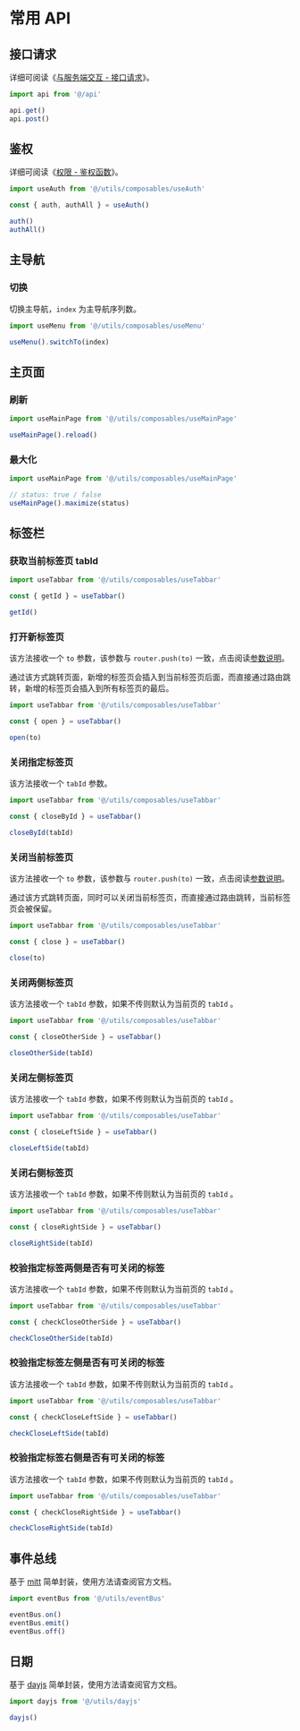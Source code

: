 # 常用 API

## 接口请求

详细可阅读《[与服务端交互 - 接口请求](axios#接口请求)》。

```ts
import api from '@/api'

api.get()
api.post()
```

## 鉴权

详细可阅读《[权限 - 鉴权函数](permission#鉴权函数)》。

```ts
import useAuth from '@/utils/composables/useAuth'

const { auth, authAll } = useAuth()

auth()
authAll()
```

## 主导航

### 切换

切换主导航，`index` 为主导航序列数。

```ts
import useMenu from '@/utils/composables/useMenu'

useMenu().switchTo(index)
```

## 主页面

### 刷新

```ts
import useMainPage from '@/utils/composables/useMainPage'

useMainPage().reload()
```

### 最大化 <sup class="pro-badge" />

```ts
import useMainPage from '@/utils/composables/useMainPage'

// status: true / false
useMainPage().maximize(status)
```

## 标签栏 <sup class="pro-badge" />

### 获取当前标签页 tabId

```ts
import useTabbar from '@/utils/composables/useTabbar'

const { getId } = useTabbar()

getId()
```

### 打开新标签页

该方法接收一个 `to` 参数，该参数与 `router.push(to)` 一致，点击阅读[参数说明](https://next.router.vuejs.org/zh/api/#routelocationraw)。

通过该方式跳转页面，新增的标签页会插入到当前标签页后面，而直接通过路由跳转，新增的标签页会插入到所有标签页的最后。

```ts
import useTabbar from '@/utils/composables/useTabbar'

const { open } = useTabbar()

open(to)
```

### 关闭指定标签页

该方法接收一个 `tabId` 参数。

```ts
import useTabbar from '@/utils/composables/useTabbar'

const { closeById } = useTabbar()

closeById(tabId)
```

### 关闭当前标签页

该方法接收一个 `to` 参数，该参数与 `router.push(to)` 一致，点击阅读[参数说明](https://next.router.vuejs.org/zh/api/#routelocationraw)。

通过该方式跳转页面，同时可以关闭当前标签页，而直接通过路由跳转，当前标签页会被保留。

```ts
import useTabbar from '@/utils/composables/useTabbar'

const { close } = useTabbar()

close(to)
```

### 关闭两侧标签页

该方法接收一个 `tabId` 参数，如果不传则默认为当前页的 `tabId` 。

```ts
import useTabbar from '@/utils/composables/useTabbar'

const { closeOtherSide } = useTabbar()

closeOtherSide(tabId)
```

### 关闭左侧标签页

该方法接收一个 `tabId` 参数，如果不传则默认为当前页的 `tabId` 。

```ts
import useTabbar from '@/utils/composables/useTabbar'

const { closeLeftSide } = useTabbar()

closeLeftSide(tabId)
```

### 关闭右侧标签页

该方法接收一个 `tabId` 参数，如果不传则默认为当前页的 `tabId` 。

```ts
import useTabbar from '@/utils/composables/useTabbar'

const { closeRightSide } = useTabbar()

closeRightSide(tabId)
```

### 校验指定标签两侧是否有可关闭的标签

该方法接收一个 `tabId` 参数，如果不传则默认为当前页的 `tabId` 。

```ts
import useTabbar from '@/utils/composables/useTabbar'

const { checkCloseOtherSide } = useTabbar()

checkCloseOtherSide(tabId)
```

### 校验指定标签左侧是否有可关闭的标签

该方法接收一个 `tabId` 参数，如果不传则默认为当前页的 `tabId` 。

```ts
import useTabbar from '@/utils/composables/useTabbar'

const { checkCloseLeftSide } = useTabbar()

checkCloseLeftSide(tabId)
```

### 校验指定标签右侧是否有可关闭的标签

该方法接收一个 `tabId` 参数，如果不传则默认为当前页的 `tabId` 。

```ts
import useTabbar from '@/utils/composables/useTabbar'

const { checkCloseRightSide } = useTabbar()

checkCloseRightSide(tabId)
```

## 事件总线

基于 [mitt](https://github.com/developit/mitt) 简单封装，使用方法请查阅官方文档。

```ts
import eventBus from '@/utils/eventBus'

eventBus.on()
eventBus.emit()
eventBus.off()
```

## 日期 <sup class="pro-badge" />

基于 [dayjs](https://day.js.org/zh-CN/) 简单封装，使用方法请查阅官方文档。

```ts
import dayjs from '@/utils/dayjs'

dayjs()
```